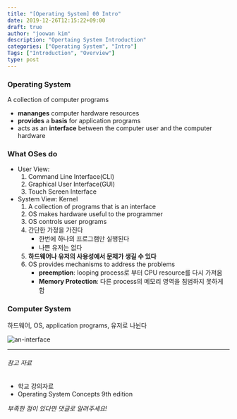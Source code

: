 ```yaml
---
title: "[Operating System] 00 Intro"
date: 2019-12-26T12:15:22+09:00
draft: true
author: "joowan kim"
description: "Opertaing System Introduction"
categories: ["Operating System", "Intro"] 
Tags: ["Introduction", "Overview"]
type: post
---
```


### Operating System
A collection of computer programs
* **mananges** computer hardware resources
* **provides** a **basis** for application programs
* acts as an **interface** between the computer user and the computer hardware

### What OSes do
* User View:
    1. Command Line Interface(CLI)
    1. Graphical User Interface(GUI)
    1. Touch Screen Interface
* System View: Kernel
    1. A collection of programs that is an interface
    1. OS makes hardware useful to the programmer
    1. OS controls user programs
    1. 간단한 가정을 가진다
        * 한번에 하나의 프로그램만 실행된다
        * 나쁜 유저는 없다
    1. **하드웨어나 유저의 사용성에서 문제가 생길 수 있다**
    1. OS provides mechanisms to address the problems
        * **preemption**: looping process로 부터 CPU resource를 다시 가져옴
        * **Memory Protection**: 다른 process의 메모리 영역을 침범하지 못하게 함
### Computer System
하드웨어, OS, application programs, 유저로 나뉜다  

![an-interface](/images/post/os/as-an-interface.png#center50)

 






---
###### 참고 자료
- 학교 강의자료
- Operating System Concepts 9th edition

*부족한 점이 있다면 댓글로 알려주세요!*
